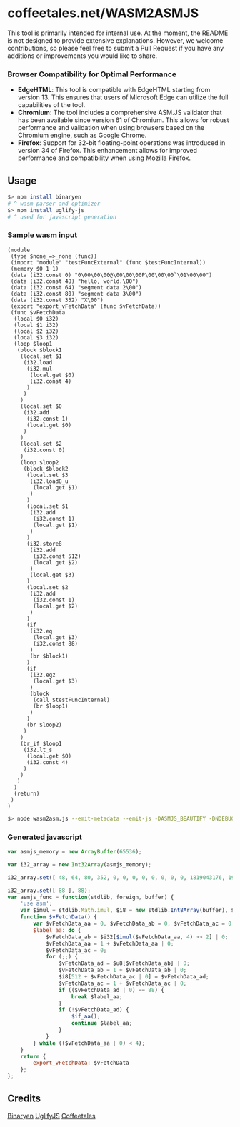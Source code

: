 coffeetales.net/WASM2ASMJS
==========================

This tool is primarily intended for internal use. At the moment, the README is not designed to provide extensive explanations. However, we welcome contributions, so please feel free to submit a Pull Request if you have any additions or improvements you would like to share.

### Browser Compatibility for Optimal Performance

- **EdgeHTML**: This tool is compatible with EdgeHTML starting from version 13. This ensures that users of Microsoft Edge can utilize the full capabilities of the tool.
- **Chromium**: The tool includes a comprehensive ASM.JS validator that has been available since version 61 of Chromium. This allows for robust performance and validation when using browsers based on the Chromium engine, such as Google Chrome.
- **Firefox**: Support for 32-bit floating-point operations was introduced in version 34 of Firefox. This enhancement allows for improved performance and compatibility when using Mozilla Firefox.

Usage
-----

``` bash
$> npm install binaryen
# ^ wasm parser and optimizer
$> npm install uglify-js
# ^ used for javascript generation
```

### Sample wasm input

``` wast
(module
 (type $none_=>_none (func))
 (import "module" "testFuncExternal" (func $testFuncInternal))
 (memory $0 1 1)
 (data (i32.const 0) "0\00\00\00@\00\00\00P\00\00\00`\01\00\00")
 (data (i32.const 48) "hello, world.\00")
 (data (i32.const 64) "segment data 2\00")
 (data (i32.const 80) "segment data 3\00")
 (data (i32.const 352) "X\00")
 (export "export_vFetchData" (func $vFetchData))
 (func $vFetchData
  (local $0 i32)
  (local $1 i32)
  (local $2 i32)
  (local $3 i32)
  (loop $loop1
   (block $block1
    (local.set $1
     (i32.load
      (i32.mul
       (local.get $0)
       (i32.const 4)
      )
     )
    )
    (local.set $0
     (i32.add
      (i32.const 1)
      (local.get $0)
     )
    )
    (local.set $2
     (i32.const 0)
    )
    (loop $loop2
     (block $block2
      (local.set $3
       (i32.load8_u
        (local.get $1)
       )
      )
      (local.set $1
       (i32.add
        (i32.const 1)
        (local.get $1)
       )
      )
      (i32.store8
       (i32.add
        (i32.const 512)
        (local.get $2)
       )
       (local.get $3)
      )
      (local.set $2
       (i32.add
        (i32.const 1)
        (local.get $2)
       )
      )
      (if
       (i32.eq
        (local.get $3)
        (i32.const 88)
       )
       (br $block1)
      )
      (if
       (i32.eqz
        (local.get $3)
       )
       (block
        (call $testFuncInternal)
        (br $loop1)
       )
      )
      (br $loop2)
     )
    )
    (br_if $loop1
     (i32.lt_s
      (local.get $0)
      (i32.const 4)
     )
    )
   )
  )
  (return)
 )
)
```

``` bash
$> node wasm2asm.js --emit-metadata --emit-js -DASMJS_BEAUTIFY -DNDEBUG wast:sample.wast
```

### Generated javascript

``` javascript
var asmjs_memory = new ArrayBuffer(65536);

var i32_array = new Int32Array(asmjs_memory);

i32_array.set([ 48, 64, 80, 352, 0, 0, 0, 0, 0, 0, 0, 0, 1819043176, 1998597231, 1684828783, 46, 1835492723, 544501349, 1635017060, 12832, 1835492723, 544501349, 1635017060, 13088 ], 0);

i32_array.set([ 88 ], 88);
var asmjs_func = function(stdlib, foreign, buffer) {
    'use asm';
    var $imul = stdlib.Math.imul, $i8 = new stdlib.Int8Array(buffer), $u8 = new stdlib.Uint8Array(buffer), $i32 = new stdlib.Int32Array(buffer), $if_aa = foreign.testFuncExternal;
    function $vFetchData() {
        var $vFetchData_aa = 0, $vFetchData_ab = 0, $vFetchData_ac = 0, $vFetchData_ad = 0;
        $label_aa: do {
            $vFetchData_ab = $i32[$imul($vFetchData_aa, 4) >> 2] | 0;
            $vFetchData_aa = 1 + $vFetchData_aa | 0;
            $vFetchData_ac = 0;
            for (;;) {
                $vFetchData_ad = $u8[$vFetchData_ab] | 0;
                $vFetchData_ab = 1 + $vFetchData_ab | 0;
                $i8[512 + $vFetchData_ac | 0] = $vFetchData_ad;
                $vFetchData_ac = 1 + $vFetchData_ac | 0;
                if (($vFetchData_ad | 0) == 88) {
                    break $label_aa;
                }
                if (!$vFetchData_ad) {
                    $if_aa();
                    continue $label_aa;
                }
            }
        } while (($vFetchData_aa | 0) < 4);
    }
    return {
        export_vFetchData: $vFetchData
    };
};
```

Credits
-------

[Binaryen](https://github.com/WebAssembly/binaryen)
[UglifyJS](https://github.com/mishoo/UglifyJS)
[Coffeetales](https://coffeetales.net)


